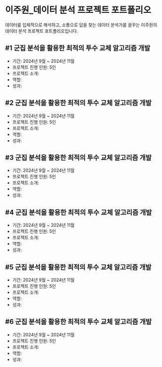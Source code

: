 # 이주원_데이터 분석 프로젝트 포트폴리오

데이터를 입체적으로 해석하고, 소통으로 답을 찾는 데이터 분석가를 꿈꾸는 이주원의 데이터 분석 프로젝트 포트폴리오입니다.

## #1 군집 분석을 활용한 최적의 투수 교체 알고리즘 개발
* 기간: 2024년 9월 ~ 2024년 11월
* 프로젝트 진행 인원: 5인
* 프로젝트 소개:
* 역할:
* 성과:

## #2 군집 분석을 활용한 최적의 투수 교체 알고리즘 개발
* 기간: 2024년 9월 ~ 2024년 11월
* 프로젝트 진행 인원: 5인
* 프로젝트 소개:
* 역할:
* 성과:

## #3 군집 분석을 활용한 최적의 투수 교체 알고리즘 개발
* 기간: 2024년 9월 ~ 2024년 11월
* 프로젝트 진행 인원: 5인
* 프로젝트 소개:
* 역할:
* 성과:

## #4 군집 분석을 활용한 최적의 투수 교체 알고리즘 개발
* 기간: 2024년 9월 ~ 2024년 11월
* 프로젝트 진행 인원: 5인
* 프로젝트 소개:
* 역할:
* 성과:

## #5 군집 분석을 활용한 최적의 투수 교체 알고리즘 개발
* 기간: 2024년 9월 ~ 2024년 11월
* 프로젝트 진행 인원: 5인
* 프로젝트 소개:
* 역할:
* 성과:

## #6 군집 분석을 활용한 최적의 투수 교체 알고리즘 개발
* 기간: 2024년 9월 ~ 2024년 11월
* 프로젝트 진행 인원: 5인
* 프로젝트 소개:
* 역할:
* 성과:
